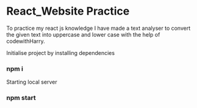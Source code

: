 # React_Website Practice

To practice my react js knowledge I have made a text analyser to convert the given text into uppercase and lower case with the help of codewithHarry.

Initialise project by installing dependencies

### npm i

Starting local server

### npm start
